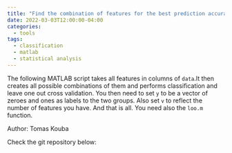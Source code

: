 ```yaml
---
title: "Find the combination of features for the best prediction accuracy"
date: 2022-03-03T12:00:00-04:00
categories:
  - tools
tags:
  - classification
  - matlab
  - statistical analysis
---
```


The following MATLAB script takes all features in columns of `data`.It then creates all possible combinations of them and performs classification and leave one out cross validation. You then need to set `y` to be a vector of zeroes and ones as labels to the two groups. Also set `v` to reflect the number of features you have. And that is all. You need also the `loo.m` function.

Author: Tomas Kouba

Check the git repository below:

<div class="github-card" data-github="t0mka14/classification_validation_script" data-width="400" data-height="" data-theme="default"></div>
<script src="//cdn.jsdelivr.net/github-cards/latest/widget.js"></script>
